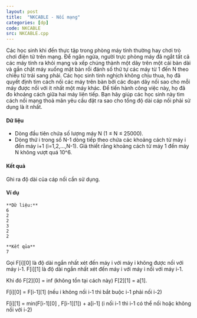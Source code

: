 ```yaml
---
layout: post
title:  "NKCABLE - Nối mạng"
categories: [dp]
code: NKCABLE
src: NKCABLE.cpp
---
```




Các học sinh khi đến thực tập trong phòng máy tính thường hay chơi trò chơi điện tử trên mạng. Để ngăn ngừa, người trực phòng máy đã ngắt tất cả các máy tính ra khỏi mạng và xếp chúng thành một dãy trên một cái bàn dài và gắn chặt máy xuống mặt bàn rồi đánh số thứ tự các máy từ 1 đến N theo chiều từ trái sang phải. Các học sinh tinh nghịch không chịu thua, họ đã quyết định tìm cách nối các máy trên bàn bởi các đoạn dây nối sao cho mỗi máy được nối với ít nhất một máy khác. Để tiến hành công việc này, họ đã đo khoảng cách giữa hai máy liên tiếp. Bạn hãy giúp các học sinh này tìm cách nối mạng thoả mãn yêu cầu đặt ra sao cho tổng độ dài cáp nối phải sử dụng là ít nhất.

#### Dữ liệu

+ Dòng đầu tiên chứa số lượng máy N (1 ≤ N ≤ 25000).
+ Dòng thứ i trong số N-1 dòng tiếp theo chứa các khoảng cách từ máy i đến máy i+1 (i=1,2,...,N-1). Giả thiết rằng khoảng cách từ máy 1 đến máy N không vượt quá 10^6.

#### Kết quả

Ghi ra độ dài của cáp nối cần sử dụng.

#### Ví dụ

```
**Dữ liệu:**
6
2
2
3
2
2

**Kết qủa**
7

```

<!--more-->



Gọi F[i][0] là độ dài ngắn nhất xét đến máy i với máy i không được nối với máy i-1. F[i][1] là độ dài ngắn nhất xét đến máy i với máy i nối với máy i-1. 

Khi đó F[2][0] = inf (không tồn tại cách này) F[2][1] = a[1].

F[i][0] = F[i-1][1] (nếu i không nối i-1 thì bắt buộc i-1 phải nối i-2)

F[i][1] = min(F[i-1][0] , F[i-1][1]) + a[i-1] (i nối i-1 thì i-1 có thể nối hoặc không nối với i-2)
